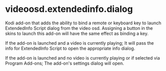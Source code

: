 # videoosd.extendedinfo.dialog
Kodi add-on that adds the ability to bind a remote or keyboard key to launch ExtendedInfo Script dialog from the video osd.
Assigning a button in the skins to launch this add-on will have the same effect as binding a key.

If the add-on is launched and a video is currently playing;
It will pass the info for ExtendedInfo Script to open the appropriate info dialog.

If the add-on is launched and no video is currently playing or if selected via Program Add-ons;
The add-on's settings dialog will open.
